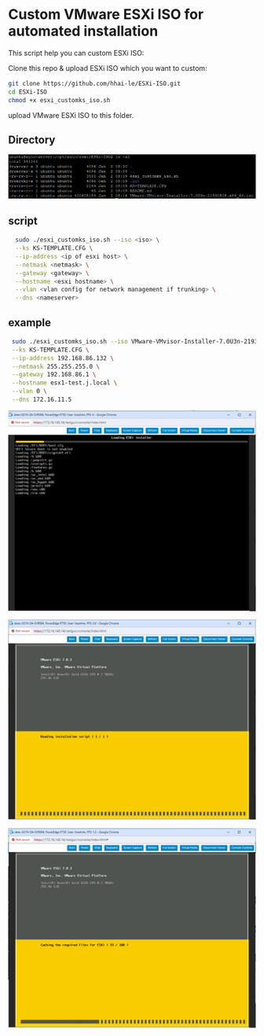 # Custom VMware ESXi ISO for automated installation

This script help you can custom ESXi ISO:

Clone this repo & upload ESXi ISO which you want to custom:

```bash
git clone https://github.com/hhai-le/ESXi-ISO.git
cd ESXi-ISO
chmod +x esxi_customks_iso.sh
```

upload VMware ESXi ISO to this folder.

## Directory

![Alt text](image/image.png)

## script

```bash
  sudo ./esxi_customks_iso.sh --iso <iso> \
  --ks KS-TEMPLATE.CFG \
  --ip-address <ip of esxi host> \
  --netmask <netmask> \
  --gateway <gateway> \
  --hostname <esxi hostname> \
  --vlan <vlan config for network management if trunking> \
  --dns <nameserver>
```

## example

```bash
 sudo ./esxi_customks_iso.sh --iso VMware-VMvisor-Installer-7.0U3n-21930508.x86_64.so \
 --ks KS-TEMPLATE.CFG \
 --ip-address 192.168.86.132 \
 --netmask 255.255.255.0 \
 --gateway 192.168.86.1 \
 --hostname esx1-test.j.local \
 --vlan 0 \
 --dns 172.16.11.5
```

![](image/image-2.png)

![](image/image-3.png)

![](image/image-4.png)